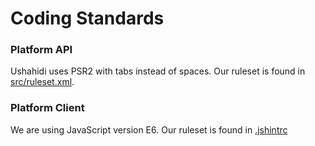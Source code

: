 # Coding Standards

### Platform API

Ushahidi uses PSR2 with tabs instead of spaces. Our ruleset is found in [src/ruleset.xml](https://github.com/ushahidi/platform/blob/develop/src/ruleset.xml).

### Platform Client

We are using JavaScript version E6. Our ruleset is found in [.jshintrc](https://github.com/ushahidi/platform-client/blob/develop/.jshintrc)



